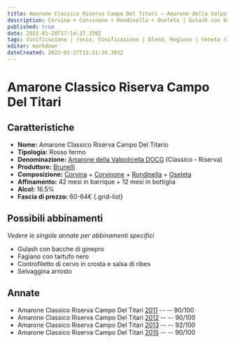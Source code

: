 ```yaml
---
title: Amarone Classico Riserva Campo Del Titari – Amarone della Valpolicella Classico Riserva DOCG – Brunelli – Veneto (IT) – 60-64€ – 4★-5★
description: Corvina + Corvinone + Rondinella + Oseleta | Gulash con bacche di ginepro – Fagiano con tartufo nero – Controfiletto di cervo in crosta e salsa di ribes – Selvaggina arrosto
published: true
date: 2022-01-28T17:14:37.370Z
tags: Vinificazione | rosso, Vinificazione | blend, Regione | Veneto (IT), Vinificazione | fermo, Valutazioni | 5 stelle, Prezzi | 60-64€, Vitigni | Corvina, Vitigni | Rondinella, Vitigni | Corvinone, Alimento | gulash, Alimento | fagiano, Alimento | cervo, Alimento | selvaggina, Aromatizzazione | al ginepro, Aromatizzazione | al tartufo nero, Aromatizzazione | in crosta, Aromatizzazione | al ribes, Cottura | arrosto
editor: markdown
dateCreated: 2022-01-27T15:21:34.303Z
---
```


# Amarone Classico Riserva Campo Del Titari

## Caratteristiche
- **Nome:** <span class="nome">Amarone Classico Riserva Campo Del Titario</span>
- **Tipologia:** Rosso fermo
- **Denominazione:** <span class="denominazione">[Amarone della Valpolicella DOCG](/denominazioni/Italia/Veneto/DOCG/Amarone-della-Valpolicella)</span> (Classico - Riserva)
- **Produttore:** <span class="cantina">[Brunelli](/produttori/Italia/Veneto/Brunelli)</span> 
- **Composizione:** [Corvina](/vitigni/Italia/corvina) + [Corvinone](/vitigni/Italia/corvinone) + [Rondinella](/vitigni/Italia/rondinella) + [Oseleta](/vitigni/Italia/oseleta)
- **Affinamento:** 42 mesi in barrique + 12 mesi in bottiglia
- **Alcol:** 16.5%
- **Fascia di prezzo:** 60-64€
{.grid-list}

## Possibili abbinamenti
*Vedere le singole annate per abbinamenti specifici*

- Gulash con bacche di ginepro 
- Fagiano con tartufo nero
- Controfiletto di cervo in crosta e salsa di ribes 
- Selvaggina arrosto

## Annate
- Amarone Classico Riserva Campo Del Titari [2011](vini/Italia/Veneto/Brunelli/Amarone-Classico-Riserva-Campo-Del-Titari/2011) -- <span class="star-4"></span> -- 90/100
- Amarone Classico Riserva Campo Del Titari [2012](vini/Italia/Veneto/Brunelli/Amarone-Classico-Riserva-Campo-Del-Titari/2012) -- <span class="star-4"></span> -- 90/100
- Amarone Classico Riserva Campo Del Titari [2013](vini/Italia/Veneto/Brunelli/Amarone-Classico-Riserva-Campo-Del-Titari/2013) -- <span class="star-5"></span> -- 92/100
- Amarone Classico Riserva Campo Del Titari [2015](vini/Italia/Veneto/Brunelli/Amarone-Classico-Riserva-Campo-Del-Titari/2015) -- <span class="star-4"></span> -- 90/100